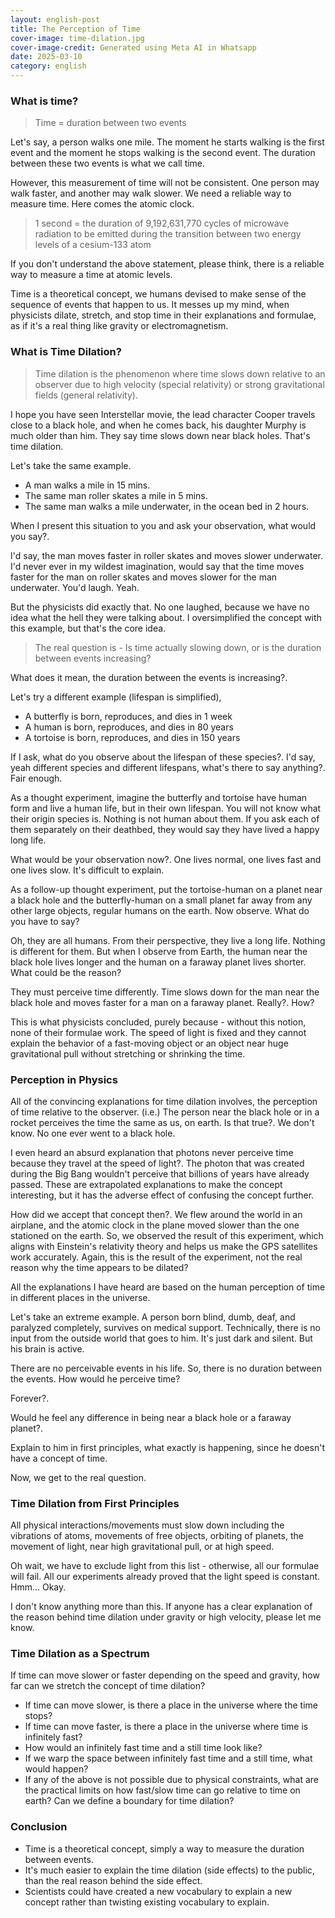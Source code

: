 ```yaml
---
layout: english-post
title: The Perception of Time
cover-image: time-dilation.jpg
cover-image-credit: Generated using Meta AI in Whatsapp
date: 2025-03-10
category: english
---
```


### What is time?

> Time = duration between two events

Let's say, a person walks one mile. The moment he starts walking is the first event and the moment he stops walking is the second event. The duration between these two events is what we call time.

However, this measurement of time will not be consistent. One person may walk faster, and another may walk slower. We need a reliable way to measure time. Here comes the atomic clock.

> 1 second = the duration of 9,192,631,770 cycles of microwave radiation to be emitted during the transition between two energy levels of a cesium-133 atom

If you don't understand the above statement, please think, there is a reliable way to measure a time at atomic levels.

Time is a theoretical concept, we humans devised to make sense of the sequence of events that happen to us. It messes up my mind, when physicists dilate, stretch, and stop time in their explanations and formulae, as if it's a real thing like gravity or electromagnetism.

### What is Time Dilation?

> Time dilation is the phenomenon where time slows down relative to an observer due to high velocity (special relativity) or strong gravitational fields (general relativity).

I hope you have seen Interstellar movie, the lead character Cooper travels close to a black hole, and when he comes back, his daughter Murphy is much older than him. They say time slows down near black holes. That's time dilation.

Let's take the same example.

- A man walks a mile in 15 mins.
- The same man roller skates a mile in 5 mins.
- The same man walks a mile underwater, in the ocean bed in 2 hours.

When I present this situation to you and ask your observation, what would you say?.

I'd say, the man moves faster in roller skates and moves slower underwater. I'd never ever in my wildest imagination, would say that the time moves faster for the man on roller skates and moves slower for the man underwater. You'd laugh. Yeah.

But the physicists did exactly that. No one laughed, because we have no idea what the hell they were talking about. I oversimplified the concept with this example, but that's the core idea.

> The real question is - Is time actually slowing down, or is the duration between events increasing?

What does it mean, the duration between the events is increasing?.

Let's try a different example (lifespan is simplified),
- A butterfly is born, reproduces, and dies in 1 week
- A human is born, reproduces, and dies in 80 years
- A tortoise is born, reproduces, and dies in 150 years

If I ask, what do you observe about the lifespan of these species?. I'd say, yeah different species and different lifespans, what's there to say anything?. Fair enough.

As a thought experiment, imagine the butterfly and tortoise have human form and live a human life, but in their own lifespan. You will not know what their origin species is. Nothing is not human about them. If you ask each of them separately on their deathbed, they would say they have lived a happy long life.

What would be your observation now?. One lives normal, one lives fast and one lives slow. It's difficult to explain.

As a follow-up thought experiment, put the tortoise-human on a planet near a black hole and the butterfly-human on a small planet far away from any other large objects, regular humans on the earth. Now observe. What do you have to say?

Oh, they are all humans. From their perspective, they live a long life. Nothing is different for them. But when I observe from Earth, the human near the black hole lives longer and the human on a faraway planet lives shorter. What could be the reason?

They must perceive time differently. Time slows down for the man near the black hole and moves faster for a man on a faraway planet. Really?. How?

This is what physicists concluded, purely because - without this notion, none of their formulae work. The speed of light is fixed and they cannot explain the behavior of a fast-moving object or an object near huge gravitational pull without stretching or shrinking the time.

### Perception in Physics

All of the convincing explanations for time dilation involves, the perception of time relative to the observer. (i.e.) The person near the black hole or in a rocket perceives the time the same as us, on earth. Is that true?. We don't know. No one ever went to a black hole.

I even heard an absurd explanation that photons never perceive time because they travel at the speed of light?. The photon that was created during the Big Bang wouldn't perceive that billions of years have already passed. These are extrapolated explanations to make the concept interesting, but it has the adverse effect of confusing the concept further.

How did we accept that concept then?. We flew around the world in an airplane, and the atomic clock in the plane moved slower than the one stationed on the earth. So, we observed the result of this experiment, which aligns with Einstein's relativity theory and helps us make the GPS satellites work accurately. Again, this is the result of the experiment, not the real reason why the time appears to be dilated?

All the explanations I have heard are based on the human perception of time in different places in the universe.

Let's take an extreme example. A person born blind, dumb, deaf, and paralyzed completely, survives on medical support. Technically, there is no input from the outside world that goes to him. It's just dark and silent. But his brain is active.

There are no perceivable events in his life. So, there is no duration between the events. How would he perceive time?

Forever?.

Would he feel any difference in being near a black hole or a faraway planet?.

Explain to him in first principles, what exactly is happening, since he doesn't have a concept of time.

Now, we get to the real question.

### Time Dilation from First Principles

All physical interactions/movements must slow down including the vibrations of atoms, movements of free objects, orbiting of planets, the movement of light, near high gravitational pull, or at high speed.

Oh wait, we have to exclude light from this list - otherwise, all our formulae will fail. All our experiments already proved that the light speed is constant. Hmm... Okay.

I don't know anything more than this. If anyone has a clear explanation of the reason behind time dilation under gravity or high velocity, please let me know.

### Time Dilation as a Spectrum

If time can move slower or faster depending on the speed and gravity, how far can we stretch the concept of time dilation?

- If time can move slower, is there a place in the universe where the time stops?
- If time can move faster, is there a place in the universe where time is infinitely fast?
- How would an infinitely fast time and a still time look like?
- If we warp the space between infinitely fast time and a still time, what would happen?
- If any of the above is not possible due to physical constraints, what are the practical limits on how fast/slow time can go relative to time on earth? Can we define a boundary for time dilation?

### Conclusion

- Time is a theoretical concept, simply a way to measure the duration between events.
- It's much easier to explain the time dilation (side effects) to the public, than the real reason behind the side effect.
- Scientists could have created a new vocabulary to explain a new concept rather than twisting existing vocabulary to explain.
